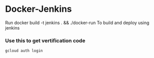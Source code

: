 # Docker-Jenkins
Run 
docker build -t jenkins . && ./docker-run
To build and deploy using jenkins

### Use this to get vertification code
```bash
gcloud auth login
```
